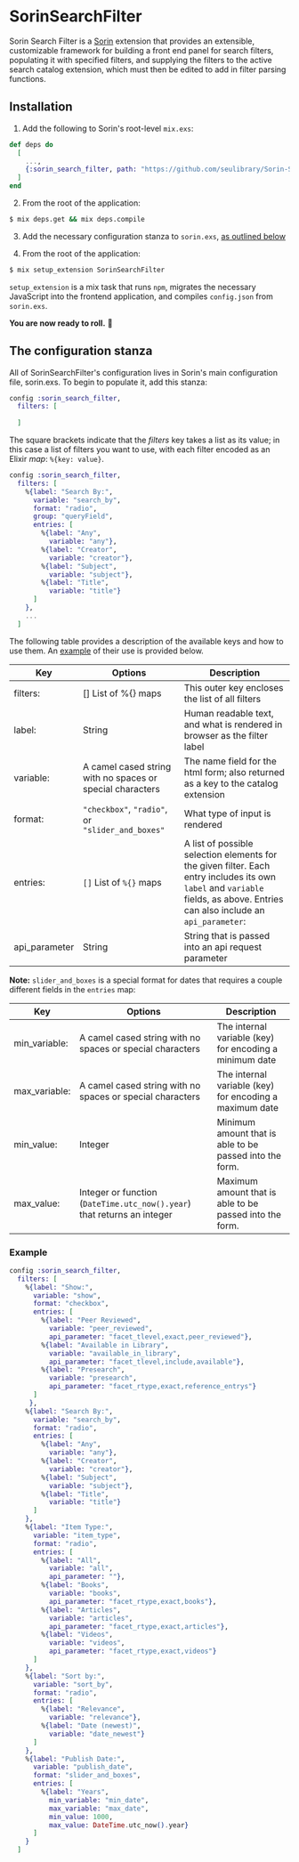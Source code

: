 # SorinSearchFilter

Sorin Search Filter is a [Sorin](https://github.com/seulibrary/Sorin) extension that provides an extensible, customizable framework for building a front end panel for search filters, populating it with specified filters, and supplying the filters to the active search catalog extension, which must then be edited to add in filter parsing functions.

## Installation

1. Add the following to Sorin's root-level `mix.exs`:

```elixir
def deps do
  [
    ...,
    {:sorin_search_filter, path: "https://github.com/seulibrary/Sorin-Search-Filter"},
  ]
end
```

2. From the root of the application:

```sh
$ mix deps.get && mix deps.compile
```

3. Add the necessary configuration stanza to `sorin.exs`, [as outlined below](#the-configuration-stanza)

4. From the root of the application:

```sh
$ mix setup_extension SorinSearchFilter
```

`setup_extension` is a mix task that runs `npm`, migrates the necessary JavaScript into the frontend application, and compiles `config.json` from `sorin.exs`.

**You are now ready to roll.** :red_car:

## The configuration stanza

All of SorinSearchFilter's configuration lives in Sorin's main configuration file, sorin.exs. To begin to populate it, add this stanza:

```elixir
config :sorin_search_filter,
  filters: [
  
  ]
```

The square brackets indicate that the _filters_ key takes a list as its value; in this case a list of filters you want to use, with each filter encoded as an Elixir _map_: `%{key: value}`.

```elixir
config :sorin_search_filter,
  filters: [
    %{label: "Search By:",
      variable: "search_by",
      format: "radio",
      group: "queryField",
      entries: [
        %{label: "Any",
          variable: "any"},
        %{label: "Creator",
          variable: "creator"},
        %{label: "Subject",
          variable: "subject"},
        %{label: "Title",
          variable: "title"}
      ]
    },
    ...
  ]
```

The following table provides a description of the available keys and how to use them. An [example](#example) of their use is provided below.

Key | Options | Description
--- | --- | ---
filters: | [] List of %{} maps | This outer key encloses the list of all filters
label: | String | Human readable text, and what is rendered in browser as the filter label
variable: | A camel cased string with no spaces or special characters | The name field for the html form; also returned as a key to the catalog extension
format: | `"checkbox"`, `"radio"`, or `"slider_and_boxes"` | What type of input is rendered
entries: | `[]` List of `%{}` maps | A list of possible selection elements for the given filter. Each entry includes its own `label` and `variable` fields, as above. Entries can also include an `api_parameter`:
api_parameter | String | String that is passed into an api request parameter

**Note:** `slider_and_boxes` is a special format for dates that requires a couple different fields in the `entries` map:

Key | Options | Description
--- | --- | ---
min_variable: | A camel cased string with no spaces or special characters | The internal variable (key) for encoding a minimum date
max_variable: | A camel cased string with no spaces or special characters | The internal variable (key) for encoding a maximum date
min_value: | Integer | Minimum amount that is able to be passed into the form.
max_value: | Integer or function (`DateTime.utc_now().year`) that returns an integer | Maximum amount that is able to be passed into the form.

### Example

```elixir
config :sorin_search_filter,
  filters: [
    %{label: "Show:",
      variable: "show",
      format: "checkbox",
      entries: [
        %{label: "Peer Reviewed",
          variable: "peer_reviewed",
          api_parameter: "facet_tlevel,exact,peer_reviewed"},
        %{label: "Available in Library",
          variable: "available_in_library",
          api_parameter: "facet_tlevel,include,available"},
        %{label: "Presearch",
          variable: "presearch",
          api_parameter: "facet_rtype,exact,reference_entrys"}
      ]
     },
    %{label: "Search By:",
      variable: "search_by",
      format: "radio",
      entries: [
        %{label: "Any",
          variable: "any"},
        %{label: "Creator",
          variable: "creator"},
        %{label: "Subject",
          variable: "subject"},
        %{label: "Title",
          variable: "title"}
      ]
    },
    %{label: "Item Type:",
      variable: "item_type",
      format: "radio",
      entries: [
        %{label: "All",
          variable: "all",
          api_parameter: ""},
        %{label: "Books",
          variable: "books",
          api_parameter: "facet_rtype,exact,books"},
        %{label: "Articles",
          variable: "articles",
          api_parameter: "facet_rtype,exact,articles"},
        %{label: "Videos",
          variable: "videos",
          api_parameter: "facet_rtype,exact,videos"}
      ]
    },
    %{label: "Sort by:",
      variable: "sort_by",
      format: "radio",
      entries: [
        %{label: "Relevance",
          variable: "relevance"},
        %{label: "Date (newest)",
          variable: "date_newest"}
      ]
    },
    %{label: "Publish Date:",
      variable: "publish_date",
      format: "slider_and_boxes",
      entries: [
        %{label: "Years",
          min_variable: "min_date",
          max_variable: "max_date",
          min_value: 1000,
          max_value: DateTime.utc_now().year}
      ]
    }
  ]
```

